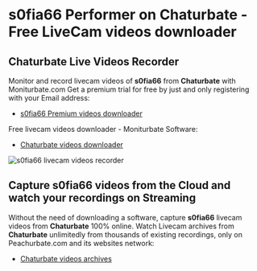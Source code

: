 # s0fia66 Performer on Chaturbate - Free LiveCam videos downloader

## Chaturbate Live Videos Recorder

Monitor and record livecam videos of **s0fia66** from **Chaturbate** with Moniturbate.com
Get a premium trial for free by just and only registering with your Email address:
* [s0fia66 Premium videos downloader](https://moniturbate.com/request-demo-licence-key.html)

Free livecam videos downloader - Moniturbate Software:
* [Chaturbate videos downloader](https://moniturbate.com/moniturbate-download-software.html)

![s0fia66 livecam videos recorder](https://peachurnet.com/templates/moniturbate-software.png)


## Capture s0fia66 videos from the Cloud and watch your recordings on Streaming

Without the need of downloading a software, capture **s0fia66** livecam videos from **Chaturbate** 100% online.
Watch Livecam archives from **Chaturbate** unlimitedly from thousands of existing recordings, only on Peachurbate.com and its websites network:
* [Chaturbate videos archives](https://peachurnet.com/)